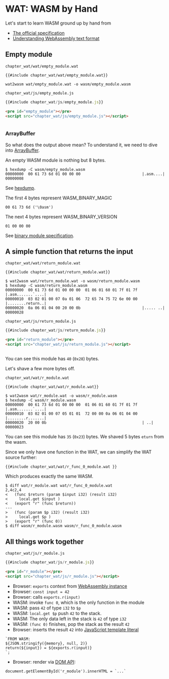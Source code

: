 # WAT: WASM by Hand

Let's start to learn WASM ground up by hand from

- [The official specification](https://webassembly.github.io/spec/core/text/index.html)
- [Understanding WebAssembly text format](https://developer.mozilla.org/en-US/docs/WebAssembly/Understanding_the_text_format)

## Empty module

`chapter_wat/wat/empty_module.wat`
```
{{#include chapter_wat/wat/empty_module.wat}}
```

```console
wat2wasm wat/empty_module.wat -o wasm/empty_module.wasm
```

`chapter_wat/js/empty_module.js`
```javascript
{{#include chapter_wat/js/empty_module.js}}
```

```markdown
<pre id="empty_module"></pre>
<script src="chapter_wat/js/empty_module.js"></script>
```

<pre id="empty_module"></pre>
<script src="chapter_wat/js/empty_module.js"></script>

### ArrayBuffer

So what does the output above mean? To understand it, we need to dive into 
[ArrayBuffer](https://developer.mozilla.org/en-US/docs/Web/JavaScript/Reference/Global_Objects/ArrayBuffer). 

An empty WASM module is nothing but 8 bytes.

```console
$ hexdump -C wasm/empty_module.wasm   
00000000  00 61 73 6d 01 00 00 00                           |.asm....|
00000008
```
See [hexdump](https://en.wikipedia.org/wiki/Hex_dump).

The first 4 bytes represent WASM_BINARY_MAGIC
```
00 61 73 6d ('\0asm')
```

The next 4 bytes represent WASM_BINARY_VERSION
```
01 00 00 00
```

See [binary module specification](https://webassembly.github.io/spec/core/binary/modules.html#binary-module).

## A simple function that returns the input

`chapter_wat/wat/return_module.wat`
```
{{#include chapter_wat/wat/return_module.wat}}
```

```console
$ wat2wasm wat/return_module.wat -o wasm/return_module.wasm
$ hexdump -C wasm/return_module.wasm
00000000  00 61 73 6d 01 00 00 00  01 06 01 60 01 7f 01 7f  |.asm.......`....|
00000010  03 02 01 00 07 0a 01 06  72 65 74 75 72 6e 00 00  |........return..|
00000020  0a 06 01 04 00 20 00 0b                           |..... ..|
00000028
```

`chapter_wat/js/return_module.js`
```javascript
{{#include chapter_wat/js/return_module.js}}
```

```markdown
<pre id="return_module"></pre>
<script src="chapter_wat/js/return_module.js"></script>
```

<pre id="return_module"></pre>
<script src="chapter_wat/js/return_module.js"></script>

You can see this module has `40` (`0x28`) bytes. 

Let's shave a few more bytes off.

`chapter_wat/wat/r_module.wat`
```
{{#include chapter_wat/wat/r_module.wat}}
```

```console
$ wat2wasm wat/r_module.wat -o wasm/r_module.wasm
$ hexdump -C wasm/r_module.wasm
00000000  00 61 73 6d 01 00 00 00  01 06 01 60 01 7f 01 7f  |.asm.......`....|
00000010  03 02 01 00 07 05 01 01  72 00 00 0a 06 01 04 00  |........r.......|
00000020  20 00 0b                                          | ..|
00000023
```
You can see this module has `35` (`0x23`) bytes. We shaved 5 bytes `eturn` from the wasm. 

Since we only have one function in the WAT, we can simplify the WAT source further:

```
{{#include chapter_wat/wat/r_func_0_module.wat }}
```

Which produces exactly the same WASM.
```console
$ diff wat/r_module.wat wat/r_func_0_module.wat
2,4c2,4
<   (func $return (param $input i32) (result i32)
<     local.get $input )
<   (export "r" (func $return))
---
>   (func (param $p i32) (result i32)
>     local.get $p )
>   (export "r" (func 0))
$ diff wasm/r_module.wasm wasm/r_func_0_module.wasm
```

## All things work together

`chapter_wat/js/r_module.js`
```javascript
{{#include chapter_wat/js/r_module.js}}
```

```markdown
<pre id="r_module"></pre>
<script src="chapter_wat/js/r_module.js"></script>
```

- Browser: `exports` context from [WebAssembly instance](https://developer.mozilla.org/en-US/docs/Web/JavaScript/Reference/Global_Objects/WebAssembly/Instance) 
- Browser: `const input = 42`
- Browser: calls `exports.r(input)`
- WASM: invoke `func 0`, which is the only function in the module
- WASM: pass `42` of type `i32` to `$p`
- WASM: `local.get $p` push `42` to the stack.
- WASM: The only data left in the stack is `42` of type `i32`
- WASM: `(func 0)` finishes, pop the stack as the result `42`
- Browser: inserts the result `42` into [JavaScript template literal](https://developer.mozilla.org/en-US/docs/Web/JavaScript/Reference/Template_literals)  
```
`FROM WASM:
${JSON.stringify({memory}, null, 2)}
return(${input}) = ${exports.r(input)}
`;
```
- Browser: render via [DOM API](https://developer.mozilla.org/en-US/docs/Web/API/Element/innerHTML): 
```
document.getElementById('r_module').innerHTML = `...`
```
<pre id="r_module"></pre>
<script src="chapter_wat/js/r_module.js"></script>